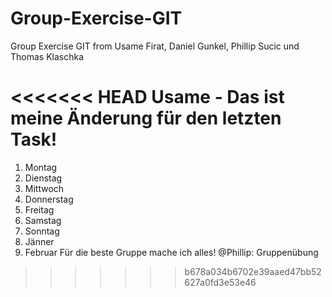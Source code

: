 # Group-Exercise-GIT
Group Exercise GIT from Usame Firat, Daniel Gunkel, Phillip Sucic und Thomas Klaschka

<<<<<<< HEAD
Usame - Das ist meine Änderung für den letzten Task!
=======
1) Montag
2) Dienstag
3) Mittwoch
4) Donnerstag
5) Freitag
6) Samstag
7) Sonntag
8) Jänner
9) Februar
Für 
die 
beste 
Gruppe
mache
ich 
alles!
@Phillip: Gruppenübung
>>>>>>> b678a034b6702e39aaed47bb52627a0fd3e53e46
